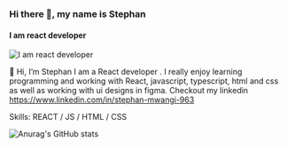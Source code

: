  ### Hi there 👋, my name is Stephan
#### I am react developer
![I am react developer](https://arturssmirnovs.github.io/github-profile-readme-generator/images/banner.png)

👋 Hi, I’m Stephan I am a React developer . I really enjoy learning programming and working with React, javascript, typescript, html and css as well as working with ui designs in figma. Checkout my linkedin https://www.linkedin.com/in/stephan-mwangi-963

Skills:  REACT / JS / HTML / CSS

 ![Anurag's GitHub stats](https://github-readme-stats.vercel.app/api?username=stephanjosh&theme=dark&show_icons=true) 




